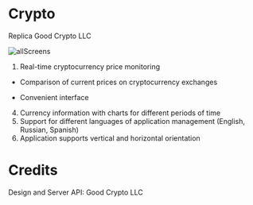 # Crypto
Replica Good Crypto LLC

![allScreens](https://user-images.githubusercontent.com/32749258/63085487-51ae9780-bf56-11e9-9209-740e596fb739.jpeg)


1. Real-time cryptocurrency price monitoring
* Comparison of current prices on cryptocurrency exchanges
+ Convenient interface
4. Currency information with charts for different periods of time
5. Support for different languages of application management (English, Russian, Spanish)
6. Application supports vertical and horizontal orientation

# Credits 
Design and Server API: Good Crypto LLC
